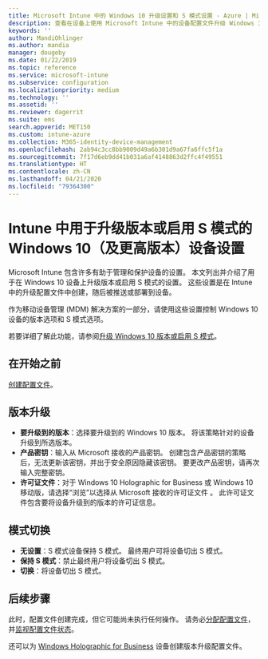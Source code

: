 ```yaml
---
title: Microsoft Intune 中的 Windows 10 升级设置和 S 模式设置 - Azure | Microsoft Docs
description: 查看在设备上使用 Microsoft Intune 中的设备配置文件升级 Windows 10 版本或启用 S 模式时所有设置及其用途的列表。
keywords: ''
author: MandiOhlinger
ms.author: mandia
manager: dougeby
ms.date: 01/22/2019
ms.topic: reference
ms.service: microsoft-intune
ms.subservice: configuration
ms.localizationpriority: medium
ms.technology: ''
ms.assetid: ''
ms.reviewer: dagerrit
ms.suite: ems
search.appverid: MET150
ms.custom: intune-azure
ms.collection: M365-identity-device-management
ms.openlocfilehash: 2ab94c3cc8bb9009d49a6b301d9a67fa6ffc5f1a
ms.sourcegitcommit: 7f17d6eb9dd41b031a6af4148863d2ffc4f49551
ms.translationtype: HT
ms.contentlocale: zh-CN
ms.lasthandoff: 04/21/2020
ms.locfileid: "79364300"
---
```

# <a name="windows-10-and-newer-device-settings-to-upgrade-editions-or-enable-s-mode-in-intune"></a>Intune 中用于升级版本或启用 S 模式的 Windows 10（及更高版本）设备设置

Microsoft Intune 包含许多有助于管理和保护设备的设置。 本文列出并介绍了用于在 Windows 10 设备上升级版本或启用 S 模式的设置。 这些设置是在 Intune 中的升级配置文件中创建，随后被推送或部署到设备。

作为移动设备管理 (MDM) 解决方案的一部分，请使用这些设置控制 Windows 10 设备的版本选项和 S 模式选项。

若要详细了解此功能，请参阅[升级 Windows 10 版本或启用 S 模式](edition-upgrade-configure-windows-10.md)。

## <a name="before-you-begin"></a>在开始之前

[创建配置文件](edition-upgrade-configure-windows-10.md#create-the-profile)。

## <a name="edition-upgrade"></a>版本升级

- **要升级到的版本**：选择要升级到的 Windows 10 版本。 将该策略针对的设备升级到所选版本。
- **产品密钥**：输入从 Microsoft 接收的产品密钥。 创建包含产品密钥的策略后，无法更新该密钥，并出于安全原因隐藏该密钥。 要更改产品密钥，请再次输入完整密钥。
- **许可证文件**：对于 Windows 10 Holographic for Business 或 Windows 10 移动版，请选择“浏览”以选择从 Microsoft 接收的许可证文件    。 此许可证文件包含要将设备升级到的版本的许可证信息。

## <a name="mode-switch"></a>模式切换

- **无设置**：S 模式设备保持 S 模式。 最终用户可将设备切出 S 模式。
- **保持 S 模式**：禁止最终用户将设备切出 S 模式。
- **切换**：将设备切出 S 模式。

## <a name="next-steps"></a>后续步骤

此时，配置文件创建完成，但它可能尚未执行任何操作。 请务必[分配配置文件](device-profile-assign.md)，并[监视配置文件状态](device-profile-monitor.md)。

还可以为 [Windows Holographic for Business](holographic-upgrade.md) 设备创建版本升级配置文件。
